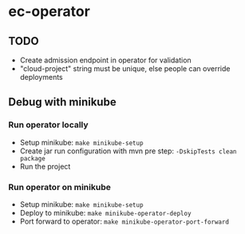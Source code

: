 # ec-operator

## TODO

* Create admission endpoint in operator for validation
* "cloud-project" string must be unique, else people can override deployments

## Debug with minikube

### Run operator locally
* Setup minikube: `make minikube-setup`
* Create jar run configuration with mvn pre step: `-DskipTests clean package`
* Run the project

### Run operator on minikube
* Setup minikube: `make minikube-setup`
* Deploy to minikube: `make minikube-operator-deploy`
* Port forward to operator: `make minikube-operator-port-forward`